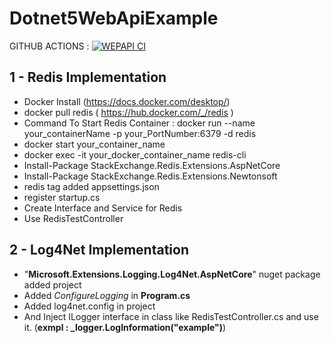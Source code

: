 # Dotnet5WebApiExample

GITHUB ACTIONS :
[![WEPAPI CI](https://github.com/enesbabaoglu/Dotnet5WebApiExample/actions/workflows/dotnet.yml/badge.svg?branch=main)](https://github.com/enesbabaoglu/Dotnet5WebApiExample/actions/workflows/dotnet.yml)

## 1 - Redis Implementation

   - Docker Install (https://docs.docker.com/desktop/)
   - docker pull redis ( https://hub.docker.com/_/redis )
   - Command To Start Redis Container : docker run --name your_containerName -p your_PortNumber:6379 -d redis
   - docker start your_container_name
   - docker exec -it your_docker_container_name redis-cli
   - Install-Package StackExchange.Redis.Extensions.AspNetCore
   - Install-Package StackExchange.Redis.Extensions.Newtonsoft
   - redis tag added appsettings.json 
   - register startup.cs
   - Create Interface and Service for Redis
   - Use RedisTestController

## 2 - Log4Net Implementation

   - "**Microsoft.Extensions.Logging.Log4Net.AspNetCore**" nuget package added project
   - Added *ConfigureLogging* in **Program.cs**
   - Added log4net.config in project
   - And Inject ILogger interface in class like RedisTestController.cs and use it. (**exmpl : _logger.LogInformation("example")**)
